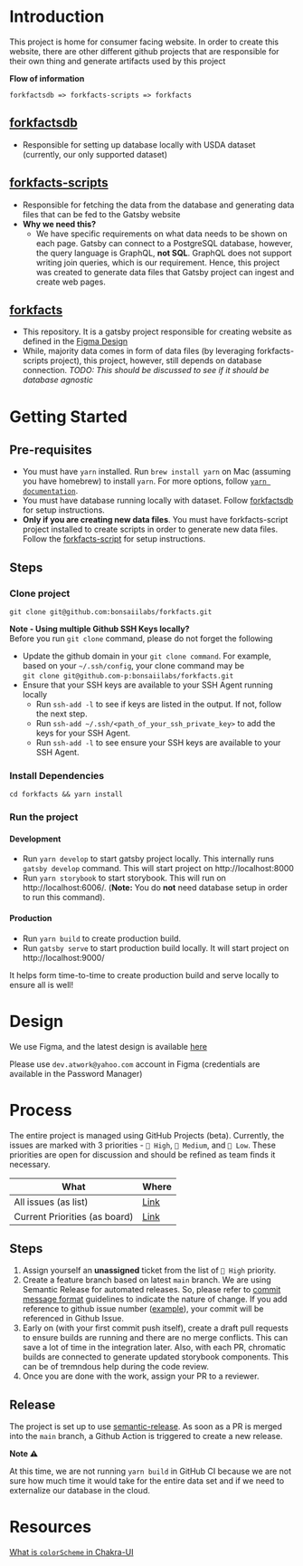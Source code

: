 # Introduction
This project is home for consumer facing website. In order to create this website, there are other different github projects 
that are responsible for their own thing and generate artifacts used by this project

**Flow of information**
```text
forkfactsdb => forkfacts-scripts => forkfacts
```

## [forkfactsdb](https://github.com/bonsaiilabs/forkfactsdb) 
- Responsible for setting up database locally with USDA dataset (currently, our only supported dataset)

## [forkfacts-scripts](https://github.com/bonsaiilabs/forkfacts-scripts)
- Responsible for fetching the data from the database and generating data files that can be fed to the Gatsby website
- **Why we need this?**
  - We have specific requirements on what data needs to be shown on each page. Gatsby can connect to a PostgreSQL database,
    however, the query language is GraphQL, **not SQL**. GraphQL does not support writing join queries, which is our requirement.
    Hence, this project was created to generate data files that Gatsby project can ingest and create web pages.
  

## [forkfacts](https://github.com/bonsaiilabs/forkfacts)
- This repository. It is a gatsby project responsible for creating website as defined in the [Figma Design](https://www.figma.com/file/nhyeaTsg4Jhhzq2PwuvnGk/forkfacts?node-id=811%3A9433)
- While, majority data comes in form of data files (by leveraging forkfacts-scripts project), this project, however, 
  still depends on database connection. *TODO: This should be discussed to see if it should be database agnostic*

# Getting Started
## Pre-requisites
- You must have `yarn` installed. Run `brew install yarn` on Mac (assuming you have homebrew) to install `yarn`. For more
  options, follow [`yarn documentation`](https://yarnpkg.com/getting-started/install).
- You must have database running locally with dataset. Follow [forkfactsdb](https://github.com/bonsaiilabs/forkfactsdb)
  for setup instructions.
- **Only if you are creating new data files**. You must have forkfacts-script project installed to create scripts in 
  order to generate new data files. Follow the [forkfacts-script](https://github.com/bonsaiilabs/forkfacts-scripts) for 
  setup instructions. 
## Steps
### Clone project
```shell
git clone git@github.com:bonsaiilabs/forkfacts.git
```
**Note - Using multiple Github SSH Keys locally?**  
Before you run `git clone` command, please do not forget the following
- Update the github domain in your `git clone command`. For example, based on your `~/.ssh/config`, your clone command may be  
`git clone git@github.com-p:bonsaiilabs/forkfacts.git`
- Ensure that your SSH keys are available to your SSH Agent running locally
  - Run `ssh-add -l` to see if keys are listed in the output. If not, follow the next step.
  - Run `ssh-add ~/.ssh/<path_of_your_ssh_private_key>` to add the keys for your SSH Agent.
  - Run `ssh-add -l` to see ensure your SSH keys are available to your SSH Agent.

### Install Dependencies
```shell
cd forkfacts && yarn install
```

### Run the project
#### Development
- Run `yarn develop` to start gatsby project locally. This internally runs `gatsby develop` command. This will start project
 on http://localhost:8000
- Run `yarn storybook` to start storybook. This will run on http://localhost:6006/. (**Note:** You do **not** need database setup
  in order to run this command). 
#### Production
- Run `yarn build` to create production build.
- Run `gatsby serve` to start production build locally. It will start project on http://localhost:9000/ 

It helps form time-to-time to create production build and serve locally to ensure all is well!

# Design
We use Figma, and the latest design is available [here](https://www.figma.com/file/nhyeaTsg4Jhhzq2PwuvnGk/forkfacts?node-id=811%3A9433)

Please use `dev.atwork@yahoo.com` account in Figma (credentials are available in the Password Manager)

# Process
The entire project is managed using GitHub Projects (beta). Currently, the issues are marked with 3 priorities - 
`🥑 High`,  `🍉 Medium`, and `🍔 Low`. These priorities are open for discussion and should be refined as team finds it necessary.

| What  | Where |
| ------------- | ------------- |
| All issues (as list)  | [Link](https://github.com/orgs/bonsaiilabs/projects/1/views/1)  |
| Current Priorities (as board)  | [Link](https://github.com/orgs/bonsaiilabs/projects/1/views/5)  |

## Steps
1. Assign yourself an **unassigned** ticket from the list of `🥑 High` priority.
2. Create a feature branch based on latest `main` branch. We are using Semantic Release for automated releases. So, please refer to
   [commit message format](https://semantic-release.gitbook.io/semantic-release/#commit-message-format) guidelines to indicate the nature of change.
   If you add reference to github issue number ([example](https://github.com/bonsaiilabs/forkfacts/commit/629f3b24656ecbdc07be770a3e33583c9427af24)),
   your commit will be referenced in Github Issue.
3. Early on (with your first commit push itself), create a draft pull requests to ensure builds are running and there are no merge
   conflicts. This can save a lot of time in the integration later. Also, with each PR, chromatic builds are connected to generate
   updated storybook components. This can be of tremndous help during the code review.
4. Once you are done with the work, assign your PR to a reviewer.

## Release
The project is set up to use [semantic-release](https://semantic-release.gitbook.io/semantic-release/). As soon as a PR is merged
into the `main` branch, a Github Action is triggered to create a new release.

**Note ⚠️**

At this time, we are not running `yarn build` in GitHub CI because we are not sure how much time it would take for the entire data set and if we need
to externalize our database in the cloud.

# Resources
[What is `colorScheme` in Chakra-UI](https://github.com/chakra-ui/chakra-ui/discussions/2846#discussioncomment-230531)